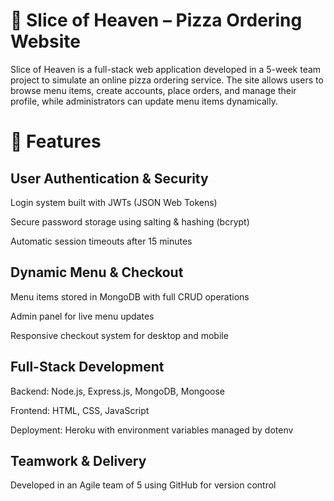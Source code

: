 # 🍕  Slice of Heaven – Pizza Ordering Website

Slice of Heaven is a full-stack web application developed in a 5-week team project to simulate an online pizza ordering service. The site allows users to browse menu items, create accounts, place orders, and manage their profile, while administrators can update menu items dynamically.

# 🔑 Features

## User Authentication & Security

Login system built with JWTs (JSON Web Tokens)

Secure password storage using salting & hashing (bcrypt)

Automatic session timeouts after 15 minutes

## Dynamic Menu & Checkout

Menu items stored in MongoDB with full CRUD operations

Admin panel for live menu updates

Responsive checkout system for desktop and mobile

## Full-Stack Development

Backend: Node.js, Express.js, MongoDB, Mongoose

Frontend: HTML, CSS, JavaScript

Deployment: Heroku with environment variables managed by dotenv

## Teamwork & Delivery

Developed in an Agile team of 5 using GitHub for version control
